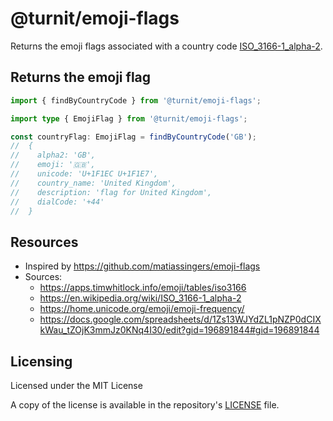 # @turnit/emoji-flags

Returns the emoji flags associated with a country code [ISO_3166-1_alpha-2](https://en.wikipedia.org/wiki/ISO_3166-1_alpha-2).

## Returns the emoji flag

```ts
import { findByCountryCode } from '@turnit/emoji-flags';

import type { EmojiFlag } from '@turnit/emoji-flags';

const countryFlag: EmojiFlag = findByCountryCode('GB');
//  {
//    alpha2: 'GB',
//    emoji: '🇬🇧',
//    unicode: 'U+1F1EC U+1F1E7',
//    country_name: 'United Kingdom',
//    description: 'flag for United Kingdom',
//    dialCode: '+44'
//  }
```

## Resources

- Inspired by https://github.com/matiassingers/emoji-flags
- Sources:
  - https://apps.timwhitlock.info/emoji/tables/iso3166
  - https://en.wikipedia.org/wiki/ISO_3166-1_alpha-2
  - https://home.unicode.org/emoji/emoji-frequency/
  - https://docs.google.com/spreadsheets/d/1Zs13WJYdZL1pNZP0dCIXkWau_tZOjK3mmJz0KNq4I30/edit?gid=196891844#gid=196891844

## Licensing

Licensed under the MIT License

A copy of the license is available in the repository's [LICENSE](./LICENSE) file.
